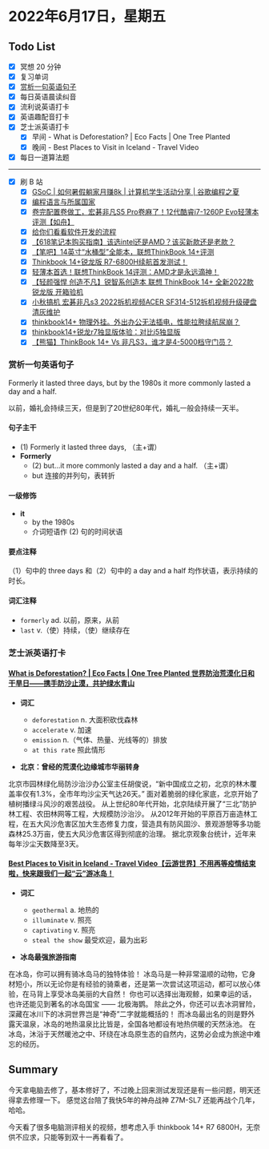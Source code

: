 # 2022年6月17日，星期五

## Todo List

- [x] 冥想 20 分钟
- [x] 复习单词
- [x] [赏析一句英语句子](#赏析一句英语句子)
- [x] 每日英语晨读纠音
- [x] 流利说英语打卡
- [x] 英语趣配音打卡
- [x] 芝士派英语打卡
  - [x] 早间 - What is Deforestation? | Eco Facts | One Tree Planted
  - [x] 晚间 - Best Places to Visit in Iceland - Travel Video
- [x] 每日一道算法题
--------
- [x] 刷 B 站
  - [x] [GSoC | 如何暑假躺家月赚8k | 计算机学生活动分享 | 谷歌编程之夏](https://b23.tv/T6lSebx)
  - [x] [编程语言与所属国家](https://b23.tv/Tosd1mk)
  - [x] [卷完配置卷做工，宏碁非凡S5 Pro卷麻了！12代酷睿i7-1260P Evo轻薄本评测【如舟】](https://b23.tv/T14vX43)
  - [x] [给你们看看软件开发的流程](https://b23.tv/XvHU8F7)
  - [x] [【618笔记本购买指南】该选intel还是AMD？该买新款还是老款？](https://b23.tv/326aR45)
  - [x] [【笔吧】14英寸“水桶型”全能本，联想ThinkBook 14+评测](https://b23.tv/mO6h1LC)
  - [x] [Thinkbook 14+锐龙版 R7-6800H续航首发测试！](https://b23.tv/nlG4L9n)
  - [x] [轻薄本首选！联想ThinkBook 14评测：AMD才是永远滴神！](https://b23.tv/3XyLx6G)
  - [x] [【轻颜强悍 创造不凡】锐智系创造本 联想 ThinkBook 14+ 全新2022款 锐龙版 开箱验机](https://b23.tv/2veIA74)
  - [x] [小秋搞机 宏碁非凡s3 2022拆机视频ACER SF314-512拆机视频升级硬盘清灰维护](https://b23.tv/efX71DC)
  - [x] [thinkbook14+ 物理外挂。外出办公无法插电，性能拉胯续航尿崩？](https://b23.tv/srGGLIn)
  - [x] [thinkbook14+锐龙r7独显版体验：对比i5独显版](https://b23.tv/Tgmwjgr)
  - [x] [【熊猫】ThinkBook 14+ Vs 非凡S3，谁才是4-5000档守门员？](https://b23.tv/CFaEUDY)

### 赏析一句英语句子

Formerly it lasted three days, but by the 1980s it more commonly lasted a day and a half.

以前，婚礼会持续三天，但是到了20世纪80年代，婚礼一般会持续一天半。

#### 句子主干

- (1) Formerly it lasted three days, （主+谓）
- **Formerly**
  - (2) but...it more commonly lasted a day and a half. （主+谓）
  - but 连接的并列句，表转折

#### 一级修饰

- **it**
  - by the 1980s
  - 介词短语作 (2) 句的时间状语

#### 要点注释

（1）句中的 three days 和（2）句中的 a day and a half 均作状语，表示持续的时长。

#### 词汇注释

- `formerly` ad. 以前，原来，从前
- `last` v.（使）持续，（使）继续存在

### 芝士派英语打卡

#### [What is Deforestation? | Eco Facts | One Tree Planted 世界防治荒漠化日和干旱日——携手防沙止漠，共护绿水青山](https://reading.baicizhan.com/h5/listen-movie.html?id=743&wxapp=mint_danni_ear#/home)

- **词汇**

  - `deforestation` n. 大面积砍伐森林
  - `accelerate` v. 加速
  - `emission` n.（气体、热量、光线等的）排放
  - `at this rate` 照此情形

- **北京：曾经的荒漠化边缘城市华丽转身**

北京市园林绿化局防沙治沙办公室主任胡俊说，“新中国成立之初，北京的林木覆盖率仅有1.3%，全市年均沙尘天气达26天。”
面对着脆弱的绿化家底，北京开始了植树播绿斗风沙的艰苦战役。
从上世纪80年代开始，北京陆续开展了“三北”防护林工程、农田林网等工程，大规模防沙治沙。
从2012年开始的平原百万亩造林工程，在五大风沙危害区加大生态修复力度，营造具有防风固沙、景观游憩等多功能森林25.3万亩，使五大风沙危害区得到彻底的治理。
据北京观象台统计，近年来每年沙尘天数降至3天。

#### [Best Places to Visit in Iceland - Travel Video【云游世界】不用再等疫情结束啦，快来跟我们一起“云”游冰岛！](http://reading.baicizhan.com/h5/listen-movie.html?id=744&wxapp=mint_danni_ear#/home)

- **词汇**

  - `geothermal` a. 地热的
  - `illuminate` v. 照亮
  - `captivating` v. 照亮
  - `steal the show` 最受欢迎，最为出彩

- **冰岛最强旅游指南**

在冰岛，你可以拥有骑冰岛马的独特体验！
冰岛马是一种非常温顺的动物，它身材短小，所以无论你是有经验的骑乘者，还是第一次尝试这项运动，都可以放心体验，在马背上享受冰岛美丽的大自然！
你也可以选择出海观鲸，如果幸运的话，也许还能见到著名的冰岛国宝 —— 北极海鹦。
除此之外，你还可以去冰洞冒险，深藏在冰川下的冰洞世界岂是“神奇”二字就能概括的！
而冰岛最出名的则是野外露天温泉，冰岛的地热温泉比比皆是，全国各地都设有地热供暖的天然泳池。
在冰岛，沐浴于天然暖池之中、环绕在冰岛原生态的自然内，这势必会成为旅途中难忘的经历。

## Summary

今天拿电脑去修了，基本修好了，不过晚上回来测试发现还是有一些问题，明天还得拿去修理一下。
感觉这台陪了我快5年的神舟战神 Z7M-SL7 还能再战个几年，哈哈。

今天看了很多电脑测评相关的视频，想考虑入手 thinkbook 14+ R7 6800H，无奈供不应求，只能等到双十一再看看了。
